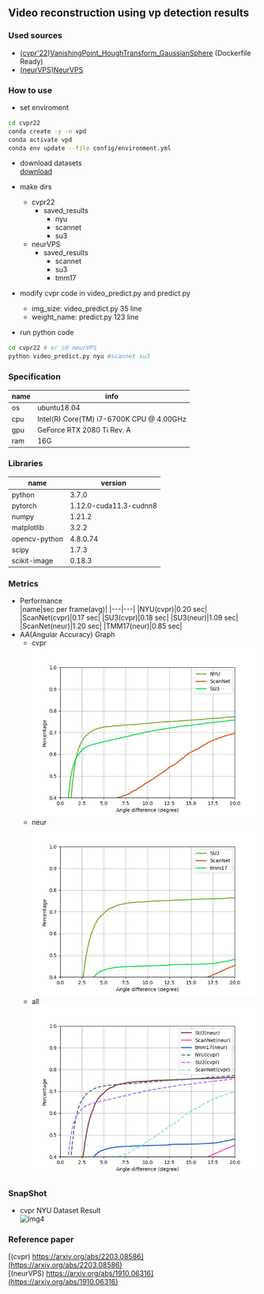 ## Video reconstruction using vp detection results  
### Used sources
- [(cvpr'22)VanishingPoint_HoughTransform_GaussianSphere](https://github.com/yanconglin/VanishingPoint_HoughTransform_GaussianSphere) (Dockerfile Ready)
- [(neurVPS)NeurVPS](https://github.com/zhou13/neurvps)  


### How to use  
- set enviroment 
```bash
cd cvpr22
conda create -y -n vpd
conda activate vpd
conda env update --file config/environment.yml
```

- download datasets  
[download](https://github.com/Oldentomato/detect_vp-reconstruction_vid/releases/download/1.0/vp_env_files.zip)

- make dirs
    - cvpr22
        - saved_results
            - nyu
            - scannet
            - su3
    - neurVPS
        - saved_results
            - scannet
            - su3
            - tmm17

- modify cvpr code in video_predict.py and predict.py  
    - img_size: video_predict.py 35 line
    - weight_name: predict.py 123 line

- run python code  
```bash
cd cvpr22 # or cd neurVPS
python video_predict.py nyu #scannet su3
```

### Specification  
|name|info|
|---|---|
|os|ubuntu18.04|
|cpu|Intel(R) Core(TM) i7-6700K CPU @ 4.00GHz|
|gpu|GeForce RTX 2080 Ti Rev. A|
|ram|16G|


### Libraries 
|name|version|
|---|---|
|python|3.7.0|
|pytorch|1.12.0-cuda11.3-cudnn8|
|numpy|1.21.2|
|matplotlib|3.2.2|
|opencv-python|4.8.0.74|
|scipy|1.7.3|
|scikit-image|0.18.3|

### Metrics  
- Performance  
    |name|sec per frame(avg)|
    |---|---|
    |NYU(cvpr)|0.20 sec|
    |ScanNet(cvpr)|0.17 sec|
    |SU3(cvpr)|0.18 sec|
    |SU3(neur)|1.09 sec|
    |ScanNet(neur)|1.20 sec|
    |TMM17(neur)|0.85 sec|
- AA(Angular Accuracy) Graph  
    - cvpr  
    ![img1](https://github.com/Oldentomato/detect_vp-reconstruction_vid/blob/main/README_imgs/AA_graph_cvpr.png)  
    - neur  
    ![img2](https://github.com/Oldentomato/detect_vp-reconstruction_vid/blob/main/README_imgs/AA_graph_neur.png)  
   - all  
    ![img3](https://github.com/Oldentomato/detect_vp-reconstruction_vid/blob/main/README_imgs/AA_graph.png)  

 ### SnapShot  
 - cvpr NYU Dataset Result  
   ![img4](https://github.com/Oldentomato/detect_vp-reconstruction_vid/blob/main/README_imgs/snapshot.gif)

### Reference paper  
[(cvpr) https://arxiv.org/abs/2203.08586](https://arxiv.org/abs/2203.08586)  
[(neurVPS) https://arxiv.org/abs/1910.06316](https://arxiv.org/abs/1910.06316)
